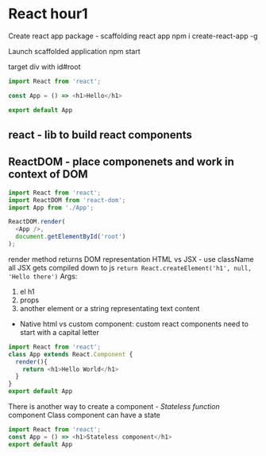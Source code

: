 # React hour1

Create react app package - scaffolding react app
npm i create-react-app -g

Launch scaffolded application
npm start

target div with id#root

```js
import React from 'react';

const App = () => <h1>Hello</h1>

export default App
```
## react - lib to build react components
## ReactDOM - place componenets and work in context of DOM

```js
import React from 'react';
import ReactDOM from 'react-dom';
import App from './App';

ReactDOM.render(
  <App />,
  document.getElementById('root')
);
```

render method returns DOM representation
HTML vs JSX - use className
all JSX gets compiled down to js
`return React.createElement('h1', null, 'Hello there')`
Args:
1. el h1
2. props
3. another element or a string representating text content
- Native html vs custom component: custom react components need to start with a capital letter


```js
import React from 'react';
class App extends React.Component {
  render(){
    return <h1>Hello World</h1>
  }
}
export default App
```

There is another way to create a component - *Stateless function* component
Class component can have a state
```js
import React from 'react';
const App = () => <h1>Stateless component</h1>
export default App
```
